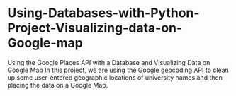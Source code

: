# Using-Databases-with-Python-Project-Visualizing-data-on-Google-map
Using the Google Places API with a Database and Visualizing Data on Google Map  In this project, we are using the Google geocoding API to clean up some user-entered geographic locations of university names and then placing the data on a Google Map.
